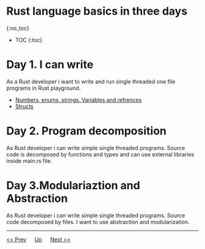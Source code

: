 # Rust language basics in three days
{:no_toc}

* TOC
{:toc}

# Day 1. I can write

As a Rust developer i want to write and run single threaded one file programs in Rust playground.

* [Numbers, enums, strings. Variables and refrences](./day1/numbers.md)
* [Structs](./day1/structs.md)


# Day 2. Program decomposition
As Rust developer i can write simple single threaded programs. Source code is decomposed by functions and types and can use external libraries inside main.rs file.

# Day 3.Modulariaztion and Abstraction
As Rust developer i can write simple single threaded programs. Source code decomposed by files. I want to use abstraction and modularization.

---
[<< Prev](../hello.md) &emsp; [Up](../hello.md) &emsp; [Next >>](./day1/numbers.md) 